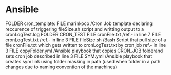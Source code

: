 # Ansible
FOLDER cron_template:
  FILE marinkoco /Cron Job template declaring reccurence of triggering fileSize.sh script and writting output to a cronLogTest.log
FOLDER CRON_TEST
  FILE cronFile.txt /ref.- in line 7
  FILE cronLogTest.txt /ref.- in line 3
  FILE fileSize.sh /Bash Script that pull size of a file cronFile.txt which gets written to cronLogTest.txt by cron job ref.- in line 3
FILE copyFolder.yml /Ansible playbook that copies CRON_JOB folderand sets cron job described in line 3
FILE SYM.yml /Ansible playbook that creates sym link using folder masking in path (used when folder in a path changes due to naming convention of the machines)
